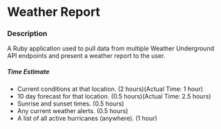# Weather Report

### Description

A Ruby application used to pull data from multiple Weather Underground API endpoints and present a weather report to the user.


##### Time Estimate
* Current conditions at that location. (2 hours)(Actual Time: 1 hour)
* 10 day forecast for that location. (0.5 hours)(Actual Time: 2.5 hours)
* Sunrise and sunset times. (0.5 hours)
* Any current weather alerts. (0.5 hours)
* A list of all active hurricanes (anywhere). (1 hour)
